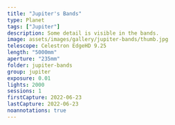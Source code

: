 ```yaml
---
title: "Jupiter's Bands"
type: Planet
tags: ["Jupiter"]
description: Some detail is visible in the bands.
image: assets/images/gallery/jupiter-bands/thumb.jpg
telescope: Celestron EdgeHD 9.25
length: "5000mm"
aperture: "235mm"
folder: jupiter-bands
group: jupiter
exposure: 0.01
lights: 2000
sessions: 1
firstCapture: 2022-06-23 
lastCapture: 2022-06-23
noannotations: true
---
```

